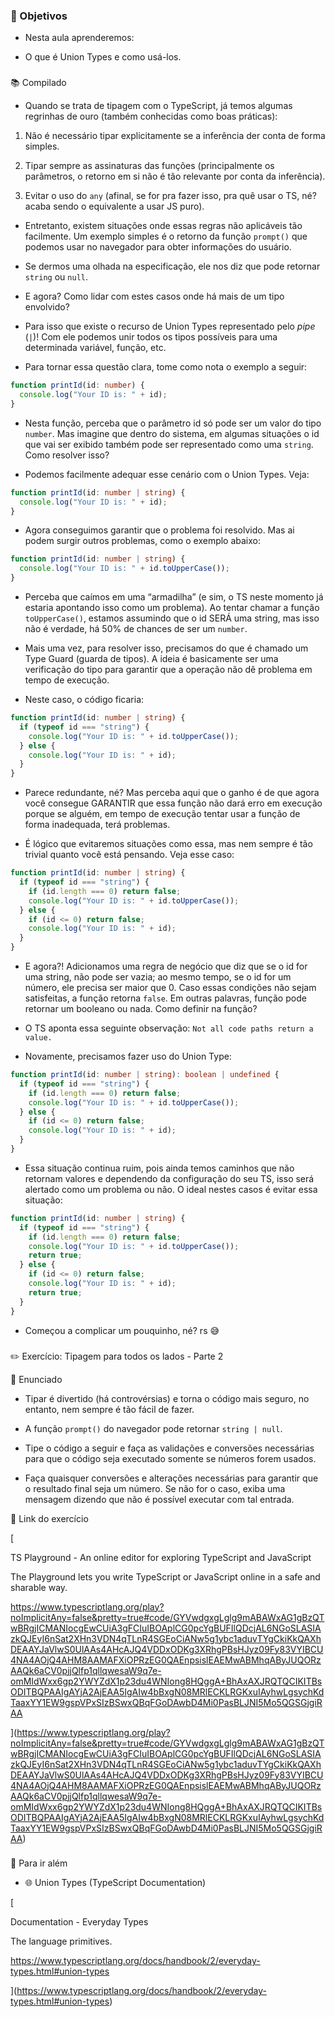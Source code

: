 ### 🎯 Objetivos

- Nesta aula aprenderemos:

- O que é Union Types e como usá-los.

###

[](https://hub.driven.com.br/computacao/modulo/86/topico/722/aula/135/compilado#2a8dce87053d4a56b052d5010b2d6ffe "📚 Compilado")📚 Compilado

- Quando se trata de tipagem com o TypeScript, já temos algumas regrinhas de ouro (também conhecidas como boas práticas):

1.  Não é necessário tipar explicitamente se a inferência der conta de forma simples.

2.  Tipar sempre as assinaturas das funções (principalmente os parâmetros, o retorno em si não é tão relevante por conta da inferência).

3.  Evitar o uso do `any` (afinal, se for pra fazer isso, pra quê usar o TS, né? acaba sendo o equivalente a usar JS puro).

- Entretanto, existem situações onde essas regras não aplicáveis tão facilmente. Um exemplo simples é o retorno da função `prompt()` que podemos usar no navegador para obter informações do usuário.

- Se dermos uma olhada na especificação, ele nos diz que pode retornar `string` ou `null`.

- E agora? Como lidar com estes casos onde há mais de um tipo envolvido?

- Para isso que existe o recurso de Union Types representado pelo _pipe_ (`|`)! Com ele podemos unir todos os tipos possíveis para uma determinada variável, função, etc.

- Para tornar essa questão clara, tome como nota o exemplo a seguir:

```typescript
function printId(id: number) {
  console.log("Your ID is: " + id);
}
```

- Nesta função, perceba que o parâmetro id só pode ser um valor do tipo `number`. Mas imagine que dentro do sistema, em algumas situações o id que vai ser exibido também pode ser representado como uma `string`. Como resolver isso?

- Podemos facilmente adequar esse cenário com o Union Types. Veja:

```typescript
function printId(id: number | string) {
  console.log("Your ID is: " + id);
}
```

- Agora conseguimos garantir que o problema foi resolvido. Mas ai podem surgir outros problemas, como o exemplo abaixo:

```typescript
function printId(id: number | string) {
  console.log("Your ID is: " + id.toUpperCase());
}
```

- Perceba que caímos em uma “armadilha” (e sim, o TS neste momento já estaria apontando isso como um problema). Ao tentar chamar a função `toUpperCase()`, estamos assumindo que o id SERÁ uma string, mas isso não é verdade, há 50% de chances de ser um `number`.

- Mais uma vez, para resolver isso, precisamos do que é chamado um Type Guard (guarda de tipos). A ideia é basicamente ser uma verificação do tipo para garantir que a operação não dê problema em tempo de execução.

- Neste caso, o código ficaria:

```typescript
function printId(id: number | string) {
  if (typeof id === "string") {
    console.log("Your ID is: " + id.toUpperCase());
  } else {
    console.log("Your ID is: " + id);
  }
}
```

- Parece redundante, né? Mas perceba aqui que o ganho é de que agora você consegue GARANTIR que essa função não dará erro em execução porque se alguém, em tempo de execução tentar usar a função de forma inadequada, terá problemas.

- É lógico que evitaremos situações como essa, mas nem sempre é tão trivial quanto você está pensando. Veja esse caso:

```typescript
function printId(id: number | string) {
  if (typeof id === "string") {
    if (id.length === 0) return false;
    console.log("Your ID is: " + id.toUpperCase());
  } else {
    if (id <= 0) return false;
    console.log("Your ID is: " + id);
  }
}
```

- E agora?! Adicionamos uma regra de negócio que diz que se o id for uma string, não pode ser vazia; ao mesmo tempo, se o id for um número, ele precisa ser maior que 0. Caso essas condições não sejam satisfeitas, a função retorna `false`. Em outras palavras, função pode retornar um booleano ou nada. Como definir na função?

- O TS aponta essa seguinte observação: `Not all code paths return a value.`

- Novamente, precisamos fazer uso do Union Type:

```typescript
function printId(id: number | string): boolean | undefined {
  if (typeof id === "string") {
    if (id.length === 0) return false;
    console.log("Your ID is: " + id.toUpperCase());
  } else {
    if (id <= 0) return false;
    console.log("Your ID is: " + id);
  }
}
```

- Essa situação continua ruim, pois ainda temos caminhos que não retornam valores e dependendo da configuração do seu TS, isso será alertado como um problema ou não. O ideal nestes casos é evitar essa situação:

```typescript
function printId(id: number | string) {
  if (typeof id === "string") {
    if (id.length === 0) return false;
    console.log("Your ID is: " + id.toUpperCase());
    return true;
  } else {
    if (id <= 0) return false;
    console.log("Your ID is: " + id);
    return true;
  }
}
```

- Começou a complicar um pouquinho, né? rs 😅

###

[](https://hub.driven.com.br/computacao/modulo/86/topico/722/aula/135/compilado#4690925e86c4461f8d26b2d33f34893e "✏️ Exercício: Tipagem para todos os lados - Parte 2")✏️ Exercício: Tipagem para todos os lados - Parte 2

📝 Enunciado

- Tipar é divertido (há controvérsias) e torna o código mais seguro, no entanto, nem sempre é tão fácil de fazer.

- A função `prompt()` do navegador pode retornar `string | null`.

- Tipe o código a seguir e faça as validações e conversões necessárias para que o código seja executado somente se números forem usados.

- Faça quaisquer conversões e alterações necessárias para garantir que o resultado final seja um número. Se não for o caso, exiba uma mensagem dizendo que não é possível executar com tal entrada.

🔗 Link do exercício

[

TS Playground - An online editor for exploring TypeScript and JavaScript

The Playground lets you write TypeScript or JavaScript online in a safe and sharable way.

https://www.typescriptlang.org/play?noImplicitAny=false&pretty=true#code/GYVwdgxgLglg9mABAWxAG1gBzQTwBRgjICMANIocgEwCUiA3gFCIuIBOAplCG0pcYgBUFIlQDcjAL6NGoSLASIAzkQJEyI6nSat2XHn3VDN4qTLnR4SGEoCiANw5g1ybc1aduvTYgCkiKkQAXhDEAAYJaVlwS0UlAAs4AHcAJQ4VDDxODKg3XRhgPBsHJyz09Fy83VYIBCU4NA4AOjQ4AHM8AAMAFXiOPRzEG0QAEnpsislEAEMwABMhqAByJUQORzAAQk6aCV0pjjQlfp1qllqwesaW9q7e-omMIdWxx6gp2YWYZdX1p23du4WNIong8HQggA+BhAxAXJRQTQCIKITBsODITBQPAAIgAYjA2AjEAA5IgAIw4bBxgN08MRlECKLRGKxuIAyhwLgsychKdTaaxYY1EW9gspVPxSIzBSwxQBqFGoDAwbD4Mi0PasBLJNI5Mo5QGSGjgiRAA

](https://www.typescriptlang.org/play?noImplicitAny=false&pretty=true#code/GYVwdgxgLglg9mABAWxAG1gBzQTwBRgjICMANIocgEwCUiA3gFCIuIBOAplCG0pcYgBUFIlQDcjAL6NGoSLASIAzkQJEyI6nSat2XHn3VDN4qTLnR4SGEoCiANw5g1ybc1aduvTYgCkiKkQAXhDEAAYJaVlwS0UlAAs4AHcAJQ4VDDxODKg3XRhgPBsHJyz09Fy83VYIBCU4NA4AOjQ4AHM8AAMAFXiOPRzEG0QAEnpsislEAEMwABMhqAByJUQORzAAQk6aCV0pjjQlfp1qllqwesaW9q7e-omMIdWxx6gp2YWYZdX1p23du4WNIong8HQggA+BhAxAXJRQTQCIKITBsODITBQPAAIgAYjA2AjEAA5IgAIw4bBxgN08MRlECKLRGKxuIAyhwLgsychKdTaaxYY1EW9gspVPxSIzBSwxQBqFGoDAwbD4Mi0PasBLJNI5Mo5QGSGjgiRAA)

###

[](https://hub.driven.com.br/computacao/modulo/86/topico/722/aula/135/compilado#9a4500a780c74e168d7c028ddfe310fa "🚀 Para ir além")🚀 Para ir além

- 🌐 Union Types (TypeScript Documentation)

[

Documentation - Everyday Types

The language primitives.

https://www.typescriptlang.org/docs/handbook/2/everyday-types.html#union-types

](https://www.typescriptlang.org/docs/handbook/2/everyday-types.html#union-types)

